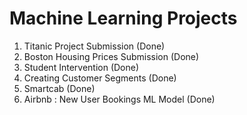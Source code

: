 # Machine Learning Projects

1. Titanic Project Submission         (Done)
2. Boston Housing Prices Submission   (Done)
3. Student Intervention               (Done)
4. Creating Customer Segments         (Done)
5. Smartcab                           (Done)
6. Airbnb : New User Bookings ML Model        (Done)
